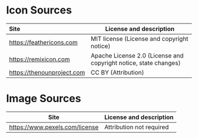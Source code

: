 # Icon Sources

| Site                       | License and description                                      |
| :------------------------- | ------------------------------------------------------------ |
| https://feathericons.com   | MIT license (License and copyright notice)                   |
| https://remixicon.com      | Apache License 2.0 (License and copyright notice, state changes) |
| https://thenounproject.com | CC BY (Attribution)                                          |



# Image Sources

| Site                           | License and description  |
| ------------------------------ | ------------------------ |
| https://www.pexels.com/license | Attribution not required |

